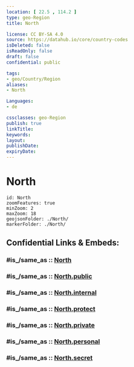 ```yaml
---
location: [ 22.5 , 114.2 ] 
type: geo-Region
title: North

license: CC BY-SA 4.0
source: https://datahub.io/core/country-codes
isDeleted: false
isReadOnly: false
draft: false
confidential: public

tags:
- geo/Country/Region
aliases:
- North

Languages:
- de

cssclasses: geo-Region
publish: true
linkTitle: 
keywords: 
layout: 
publishDate: 
expiryDate: 
---
```


# North

```leaflet
id: North
zoomFeatures: true 
minZoom: 2 
maxZoom: 18
geojsonFolder: ./North/
markerFolder: ./North/
```


## Confidential Links & Embeds: 

### #is_/same_as :: [North](/_Standards/Earth/Continent/Asia/Asia~East/China/Hong_Kong/Counties/North.md) 

### #is_/same_as :: [North.public](/_public/Earth/Continent/Asia/Asia~East/China/Hong_Kong/Counties/North.public.md) 

### #is_/same_as :: [North.internal](/_internal/Earth/Continent/Asia/Asia~East/China/Hong_Kong/Counties/North.internal.md) 

### #is_/same_as :: [North.protect](/_protect/Earth/Continent/Asia/Asia~East/China/Hong_Kong/Counties/North.protect.md) 

### #is_/same_as :: [North.private](/_private/Earth/Continent/Asia/Asia~East/China/Hong_Kong/Counties/North.private.md) 

### #is_/same_as :: [North.personal](/_personal/Earth/Continent/Asia/Asia~East/China/Hong_Kong/Counties/North.personal.md) 

### #is_/same_as :: [North.secret](/_secret/Earth/Continent/Asia/Asia~East/China/Hong_Kong/Counties/North.secret.md)

